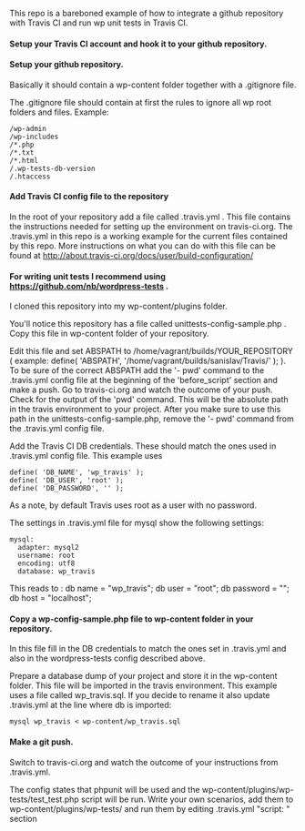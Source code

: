 This repo is a bareboned example of how to integrate a github repository with Travis CI and run wp unit tests in Travis CI.

#### Setup your Travis CI account and hook it to your github repository. 

#### Setup your github repository.

Basically it should contain a wp-content folder together with a .gitignore file.

The .gitignore file should contain at first the rules to ignore all wp root folders and files. Example: 

	/wp-admin
	/wp-includes
	/*.php
	/*.txt
	/*.html
	/.wp-tests-db-version
	/.htaccess

#### Add Travis CI config file to the repository

In the root of your repository add a file called .travis.yml . This file contains the instructions needed for setting up the environment on travis-ci.org. The .travis.yml in this repo is a working example for the current files contained by this repo. More instructions on what you can do with this file can be found at http://about.travis-ci.org/docs/user/build-configuration/

#### For writing unit tests I recommend using https://github.com/nb/wordpress-tests . 

I cloned this repository into my wp-content/plugins folder. 

You'll notice this repository has a file called unittests-config-sample.php . Copy this file in wp-content folder of your repository. 

Edit this file and set ABSPATH to /home/vagrant/builds/YOUR_REPOSITORY ( example: define( 'ABSPATH', '/home/vagrant/builds/sanislav/Travis/' ); ). To be sure of the correct ABSPATH add the '- pwd'  command to the .travis.yml config file at the beginning of the 'before_script' section and make a push. Go to travis-ci.org and watch the outcome of your push. Check for the output of the 'pwd' command. This will be the absolute path in the travis environment to your project. After you make sure to use this path in the unittests-config-sample.php, remove the '- pwd' command from the .travis.yml config file.

Add the Travis CI DB credentials. These should match the ones used in .travis.yml config file. This example uses 

	define( 'DB_NAME', 'wp_travis' );
	define( 'DB_USER', 'root' );
	define( 'DB_PASSWORD', '' );

As a note, by default Travis uses root as a user with no password.

The settings in .travis.yml file for mysql show the following settings:

	mysql:
	  adapter: mysql2
	  username: root
	  encoding: utf8
	  database: wp_travis

This reads to : db name = "wp_travis"; db user = "root"; db password = ""; db host = "localhost";

#### Copy a wp-config-sample.php file to wp-content folder in your repository.

In this file fill in the DB credentials to match the ones set in .travis.yml and also in the wordpress-tests config described above.

Prepare a database dump of your project and store it in the wp-content folder. This file will be imported in the travis environment. This example uses a file called wp_travis.sql. If you decide to rename it also update .travis.yml at the line where db is imported:

	mysql wp_travis < wp-content/wp_travis.sql

#### Make a git push.

Switch to travis-ci.org and watch the outcome of your instructions from .travis.yml.

The config states that phpunit will be used and the wp-content/plugins/wp-tests/test_test.php script will be run. Write your own scenarios, add them to wp-content/plugins/wp-tests/ and run them by editing .travis.yml "script: " section
